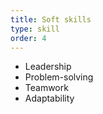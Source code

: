 ```yaml
---
title: Soft skills
type: skill
order: 4
---
```


- Leadership
- Problem-solving
- Teamwork
- Adaptability
